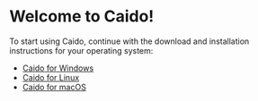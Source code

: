 # Welcome to Caido!

To start using Caido, continue with the download and installation instructions for your operating system:

- [Caido for Windows](/quickstart/windows.md)
- [Caido for Linux](/quickstart/linux.md)
- [Caido for macOS](/quickstart/mac.md)
